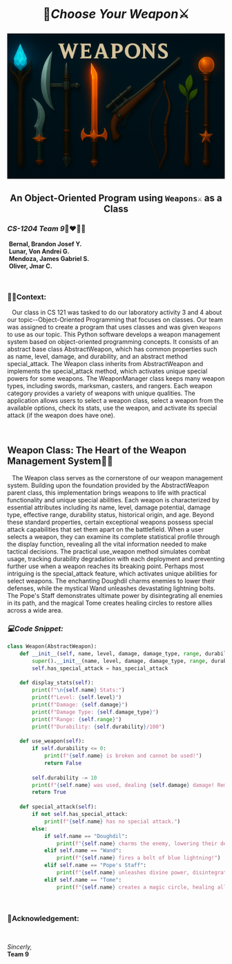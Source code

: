 # <p align=center> 🏹***Choose Your Weapon***⚔️

<p align=center> <img src=Images/Weapons_Banner.png alt="Weapons Banner">

## <p align=center>An Object-Oriented Program using `Weapons⚔️` as a Class
### ***CS-1204 Team 9***🧑‍❤️‍💋‍👨 <br />
&nbsp;**Bernal, Brandon Josef Y.** <br />
&nbsp;**Lunar, Von Andrei G.** <br />
&nbsp;**Mendoza, James Gabriel S.** <br />
&nbsp;**Oliver, Jmar C.**

<br />

### 👩‍🏫**Context:**

&ensp; Our class in CS 121 was tasked to do our laboratory activity 3 and 4 about our topic--Object-Oriented Programming that focuses on classes. Our team was assigned to create a program that uses classes and was given `Weapons` to use as our topic. This Python software develops a weapon management system based on object-oriented programming concepts. It consists of an abstract base class AbstractWeapon, which has common properties such as name, level, damage, and durability, and an abstract method special_attack. The Weapon class inherits from AbstractWeapon and implements the special_attack method, which activates unique special powers for some weapons. The WeaponManager class keeps many weapon types, including swords, marksman, casters, and rangers. Each weapon category provides a variety of weapons with unique qualities. The application allows users to select a weapon class, select a weapon from the available options, check its stats, use the weapon, and activate its special attack (if the weapon does have one).


<br />

## **Weapon Class: The Heart of the Weapon Management System🧙‍♂️**

&ensp; The Weapon class serves as the cornerstone of our weapon management system. Building upon the foundation provided by the AbstractWeapon parent class, this implementation brings weapons to life with practical functionality and unique special abilities.
Each weapon is characterized by essential attributes including its name, level, damage potential, damage type, effective range, durability status, historical origin, and age. Beyond these standard properties, certain exceptional weapons possess special attack capabilities that set them apart on the battlefield.
When a user selects a weapon, they can examine its complete statistical profile through the display function, revealing all the vital information needed to make tactical decisions. The practical use_weapon method simulates combat usage, tracking durability degradation with each deployment and preventing further use when a weapon reaches its breaking point.
Perhaps most intriguing is the special_attack feature, which activates unique abilities for select weapons. The enchanting Doughdil charms enemies to lower their defenses, while the mystical Wand unleashes devastating lightning bolts. The Pope's Staff demonstrates ultimate power by disintegrating all enemies in its path, and the magical Tome creates healing circles to restore allies across a wide area.

### *💻Code Snippet:*
```python
class Weapon(AbstractWeapon):
    def __init__(self, name, level, damage, damage_type, range, durability, origin, age, has_special_attack=False):
        super().__init__(name, level, damage, damage_type, range, durability, origin, age)
        self.has_special_attack = has_special_attack

    def display_stats(self):
        print(f"\n{self.name} Stats:")
        print(f"Level: {self.level}")
        print(f"Damage: {self.damage}")
        print(f"Damage Type: {self.damage_type}")
        print(f"Range: {self.range}")
        print(f"Durability: {self.durability}/100")

    def use_weapon(self):
        if self.durability <= 0:
            print(f"{self.name} is broken and cannot be used!")
            return False

        self.durability -= 10
        print(f"{self.name} was used, dealing {self.damage} damage! Remaining durability: {self.durability}/100")
        return True

    def special_attack(self):
        if not self.has_special_attack:
            print(f"{self.name} has no special attack.")
        else:
            if self.name == "Doughdil":
                print(f"{self.name} charms the enemy, lowering their defenses!")
            elif self.name == "Wand":
                print(f"{self.name} fires a bolt of blue lightning!")
            elif self.name == "Pope's Staff":
                print(f"{self.name} unleashes divine power, disintegrating every enemy target!")
            elif self.name == "Tome":
                print(f"{self.name} creates a magic circle, healing all allies in a wide-range area!")
```


<br />

### **🙇Acknowledgement:**

<br />

*Sincerly,* <br />
**Team 9**